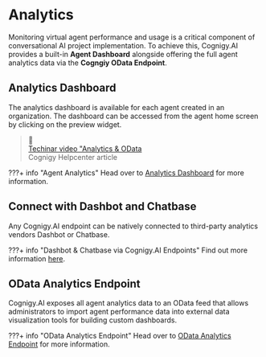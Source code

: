 # Analytics

Monitoring virtual agent performance and usage is a critical component of conversational AI project implementation. To achieve this, Cognigy.AI provides a built-in **Agent Dashboard** alongside offering the full agent analytics data via the **Cogngiy OData Endpoint**.

## Analytics Dashboard
<div class="divider"></div>

The analytics dashboard is available for each agent created in an organization. The dashboard can be accessed from the agent home screen by clicking on the preview widget.

<blockquote class="callout callout_info" theme="📘">
    <span class="callout-icon">📘</span>
    <div class="callout-heading">
      <div class="callout-text">
         <a href="https://support.cognigy.com/hc/en-us/articles/360019467199-Cognigy-Sessions-Analytics-OData" target="_blank" >Techinar video "Analytics & OData</a>
      </div>
      <div class="callout-subtext">
            Cognigy Helpcenter article
      </div>
   </div>
</blockquote>

???+ info "Agent Analytics"
    Head over to [Analytics Dashboard]({{config.site_url}}ai/tools/analytics/agents-analytics/) for more information.

## Connect with Dashbot and Chatbase
<div class="divider"></div>

Any Cognigy.AI endpoint can be natively connected to third-party analytics vendors Dashbot or Chatbase.

???+ info "Dashbot & Chatbase via Cognigy.AI Endpoints"
    Find out more information [here]({{config.site_url}}ai/endpoints/data-protection-and-analytics#external-analytics-services).

## OData Analytics Endpoint
<div class="divider"></div>

Cognigy.AI exposes all agent analytics data to an OData feed that allows administrators to import agent performance data into external data visualization tools for building custom dashboards.

???+ info "OData Analytics Endpoint"
    Head over to [OData Analytics Endpoint]({{config.site_url}}ai/tools/analytics/odata-analytics-endpoint) for more information.